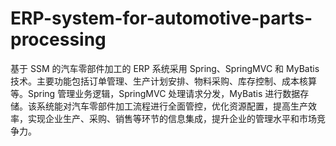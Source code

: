 # ERP-system-for-automotive-parts-processing
基于 SSM 的汽车零部件加工的 ERP 系统采用 Spring、SpringMVC 和 MyBatis 技术。主要功能包括订单管理、生产计划安排、物料采购、库存控制、成本核算等。Spring 管理业务逻辑，SpringMVC 处理请求分发，MyBatis 进行数据存储。该系统能对汽车零部件加工流程进行全面管控，优化资源配置，提高生产效率，实现企业生产、采购、销售等环节的信息集成，提升企业的管理水平和市场竞争力。
